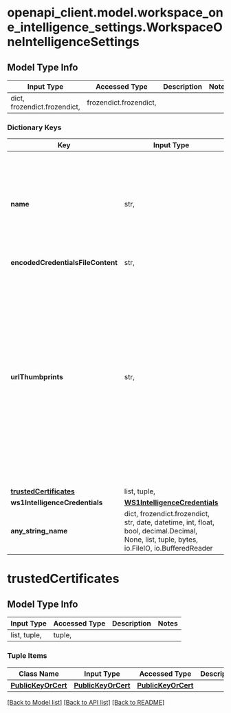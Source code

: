 # openapi_client.model.workspace_one_intelligence_settings.WorkspaceOneIntelligenceSettings

## Model Type Info
Input Type | Accessed Type | Description | Notes
------------ | ------------- | ------------- | -------------
dict, frozendict.frozendict,  | frozendict.frozendict,  |  | 

### Dictionary Keys
Key | Input Type | Accessed Type | Description | Notes
------------ | ------------- | ------------- | ------------- | -------------
**name** | str,  | str,  | Name to identify this setting for connection validation. List of allowed characters include letters and numbers of most languages and the special characters dot, hyphen, underscore and whitespace. | 
**encodedCredentialsFileContent** | str,  | str,  |  | [optional] 
**urlThumbprints** | str,  | str,  | List of acceptable SSL server certificate thumbprints for the proxyDestinationUrl. If blank, a valid certificate is required. If &#x27;*&#x27;, any certificate is allowed. Otherwise, this is a comma-separated list of thumbprints. A thumbprint is of the format [alg&#x3D;]xx:xx... where alg can be sha1(default) or md5 and the &#x27;xx&#x27; are hexidecimal digits. The &#x27;:&#x27; separator can also be a space or missing. Case in a thumbprint is ignored. | [optional] 
**[trustedCertificates](#trustedCertificates)** | list, tuple,  | tuple,  |  | [optional] 
**ws1IntelligenceCredentials** | [**WS1IntelligenceCredentials**](WS1IntelligenceCredentials.md) | [**WS1IntelligenceCredentials**](WS1IntelligenceCredentials.md) |  | [optional] 
**any_string_name** | dict, frozendict.frozendict, str, date, datetime, int, float, bool, decimal.Decimal, None, list, tuple, bytes, io.FileIO, io.BufferedReader | frozendict.frozendict, str, BoolClass, decimal.Decimal, NoneClass, tuple, bytes, FileIO | any string name can be used but the value must be the correct type | [optional]

# trustedCertificates

## Model Type Info
Input Type | Accessed Type | Description | Notes
------------ | ------------- | ------------- | -------------
list, tuple,  | tuple,  |  | 

### Tuple Items
Class Name | Input Type | Accessed Type | Description | Notes
------------- | ------------- | ------------- | ------------- | -------------
[**PublicKeyOrCert**](PublicKeyOrCert.md) | [**PublicKeyOrCert**](PublicKeyOrCert.md) | [**PublicKeyOrCert**](PublicKeyOrCert.md) |  | 

[[Back to Model list]](../../README.md#documentation-for-models) [[Back to API list]](../../README.md#documentation-for-api-endpoints) [[Back to README]](../../README.md)


